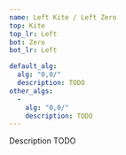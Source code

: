 ```yaml
---
name: Left Kite / Left Zero
top: Kite
top_lr: Left
bot: Zero
bot_lr: Left

default_alg:
  alg: "0,0/"
  description: TODO
other_algs:
  -
    alg: "0,0/"
    description: TODO
---
```


Description TODO

